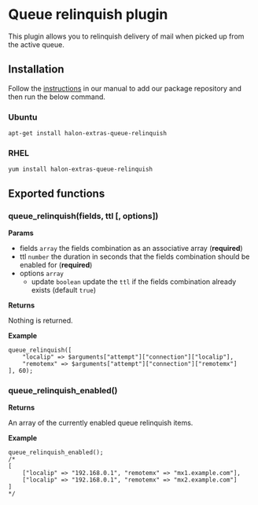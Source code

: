 # Queue relinquish plugin

This plugin allows you to relinquish delivery of mail when picked up from the active queue.

## Installation

Follow the [instructions](https://docs.halon.io/manual/comp_install.html#installation) in our manual to add our package repository and then run the below command.

### Ubuntu

```
apt-get install halon-extras-queue-relinquish
```

### RHEL

```
yum install halon-extras-queue-relinquish
```

## Exported functions

### queue_relinquish(fields, ttl [, options])

**Params**

- fields `array` the fields combination as an associative array (**required**)
- ttl `number` the duration in seconds that the fields combination should be enabled for (**required**)
- options `array` 
    - update `boolean` update the `ttl` if the fields combination already exists (default `true`)

**Returns**

Nothing is returned.

**Example**

```
queue_relinquish([
    "localip" => $arguments["attempt"]["connection"]["localip"],
    "remotemx" => $arguments["attempt"]["connection"]["remotemx"]
], 60);
```

### queue_relinquish_enabled()

**Returns**

An array of the currently enabled queue relinquish items.

**Example**

```
queue_relinquish_enabled();
/*
[
    ["localip" => "192.168.0.1", "remotemx" => "mx1.example.com"],
    ["localip" => "192.168.0.1", "remotemx" => "mx2.example.com"]
]
*/
```